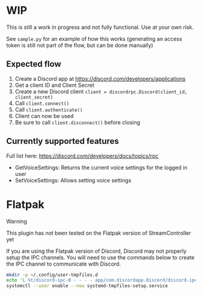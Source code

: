 # WIP
This is still a work in progress and not fully functional. Use at your own risk.

See `sample.py` for an example of how this works (generating an access token is still not part of the flow, but can be done manually)

## Expected flow
1. Create a Discord app at https://discord.com/developers/applications
1. Get a client ID and Client Secret
1. Create a new Discord client `client = discordrpc.Discord(client_id, client_secret)`
1. Call `client.connect()`
1. Call `client.authenticate()`
1. Client can now be used
1. Be sure to call `client.disconnect()` before closing

## Currently supported features
Full list here: https://discord.com/developers/docs/topics/rpc
- GetVoiceSettings: Returns the current voice settings for the logged in user
- SetVoiceSettings: Allows setting voice settings

# Flatpak
> [!WARNING]
> This plugin has not been tested on the Flatpak version of StreamController yet

If you are using the Flatpak version of Discord, Discord may not properly setup
the IPC channels. You will need to use the commands below to create the IPC
channel to communicate with Discord.

```bash
mkdir -p ~/.config/user-tmpfiles.d
echo 'L %t/discord-ipc-0 - - - - app/com.discordapp.Discord/discord-ipc-0' > ~/.config/user-tmpfiles.d/discord-rpc.conf
systemctl --user enable --now systemd-tmpfiles-setup.service
```
